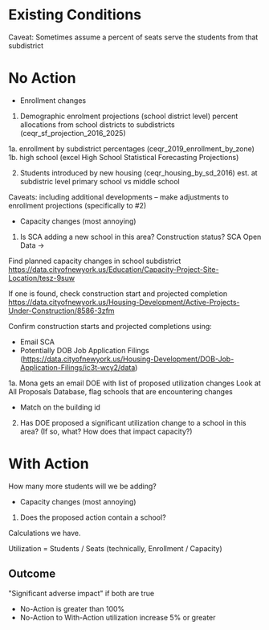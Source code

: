 # Existing Conditions

Caveat: Sometimes assume a percent of seats serve the students from that subdistrict


# No Action

- Enrollment changes
1. Demographic enrolment projections (school district level)
percent allocations from school districts to subdistricts (ceqr_sf_projection_2016_2025)

1a. enrollment by subdistrict percentages (ceqr_2019_enrollment_by_zone) 
1b. high school  (excel High School Statistical Forecasting Projections)


2. Students introduced by new housing (ceqr_housing_by_sd_2016)
est. at subdistric level
primary school vs middle school

Caveats: including additional developments – make adjustments to enrollment projections
(specifically to #2)

- Capacity changes (most annoying)
1. Is SCA adding a new school in this area? Construction status?
SCA Open Data -> 

Find planned capacity changes in school subdistrict
https://data.cityofnewyork.us/Education/Capacity-Project-Site-Location/tesz-9suw

If one is found, check construction start and projected completion
https://data.cityofnewyork.us/Housing-Development/Active-Projects-Under-Construction/8586-3zfm

Confirm construction starts and projected completions using:
- Email SCA
- Potentially DOB Job Application Filings (https://data.cityofnewyork.us/Housing-Development/DOB-Job-Application-Filings/ic3t-wcy2/data)

1a. Mona gets an email DOE with list of proposed utilization changes
Look at All Proposals Database, flag schools that are encountering changes
- Match on the building id


2. Has DOE proposed a significant utilization change to a school in this area?
(If so, what? How does that impact capacity?)

# With Action
How many more students will we be adding?

- Capacity changes (most annoying)
1. Does the proposed action contain a school?

Calculations we have.

Utilization = Students / Seats (technically, Enrollment / Capacity)

## Outcome

"Significant adverse impact" if both are true 
- No-Action is greater than 100%
- No-Action to With-Action utilization increase 5% or greater
